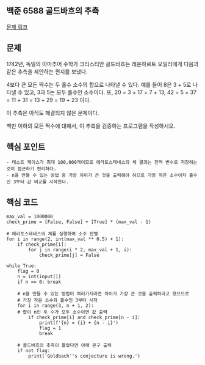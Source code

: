 ## 백준 6588 골드바흐의 추측
[문제 링크](https://www.acmicpc.net/problem/6588)

## 문제
1742년, 독일의 아마추어 수학가 크리스티안 골드바흐는 레온하르트 오일러에게 다음과 같은 추측을 제안하는 편지를 보냈다.

4보다 큰 모든 짝수는 두 홀수 소수의 합으로 나타낼 수 있다.
예를 들어 8은 3 + 5로 나타낼 수 있고, 3과 5는 모두 홀수인 소수이다. 또, 20 = 3 + 17 = 7 + 13, 42 = 5 + 37 = 11 + 31 = 13 + 29 = 19 + 23 이다.

이 추측은 아직도 해결되지 않은 문제이다.

백만 이하의 모든 짝수에 대해서, 이 추측을 검증하는 프로그램을 작성하시오.

## 핵심 포인트
```
- 테스트 케이스가 최대 100,000개이므로 에라토스테네스의 체 결과는 전역 변수로 저장하는 것이 접근하기 편리하다.
- n을 만들 수 있는 방법 중 가장 차이가 큰 것을 출력해야 하므로 가장 작은 소수이자 홀수인 3부터 값 비교를 시작한다.
```

## 핵심 코드
```
max_val = 1000000
check_prime = [False, False] + [True] * (max_val - 1)

# 에라토스테네스의 체를 실행하여 소수 판별
for i in range(2, int(max_val ** 0.5) + 1):
    if check_prime[i]:
        for j in range(i * 2, max_val + 1, i):
            check_prime[j] = False

while True:
    flag = 0
    n = int(input())
    if n == 0: break

    # n을 만들 수 있는 방법이 여러가지라면 차이가 가장 큰 것을 출력하라고 했으므로
    # 가장 작은 소수와 홀수인 3부터 시작
    for i in range(3, n + 1, 2):
	# 합이 n인 두 수가 모두 소수이면 값 출력
        if check_prime[i] and check_prime[n - i]:
            print(f'{n} = {i} + {n - i}')
            flag = 1
            break

    # 골드바흐의 추측이 틀렸다면 아래 문구 출력
    if not flag:
        print('Goldbach''s conjecture is wrong.')
```
